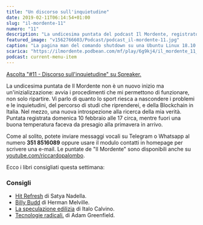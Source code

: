 ```yaml
---
title: "Un discorso sull'inquietudine"
date: 2019-02-11T06:14:54+01:00
slug: "il-mordente-11"
numero: "11"
description: "La undicesima puntata del podcast Il Mordente, registrato e curato da Riccardo Palombo."
featured_image: "v1562766603/Podcast/podcast_il-mordente-11.jpg"
caption: "La pagina man del comando shutdown su una Ubuntu Linux 18.10."
scarica: "https://ilmordente.podbean.com/mf/play/6g9kj4/il_mordente_11_1.mp3"
podcast: current-menu-item
---
```


<a class="spreaker-player" href="https://www.spreaker.com/episode/17007323" data-resource="episode_id=17007323" data-width="100%" data-height="200" data-theme="light" data-playlist="false" data-playlist-continuous="false" data-autoplay="false" data-live-autoplay="false" data-chapters-image="true" data-episode-image-position="right" data-hide-logo="false" data-hide-likes="false" data-hide-comments="false" data-hide-sharing="false" >Ascolta "#11 - Discorso sull&#39;inquietudine" su Spreaker.</a>

La undicesima puntata de Il Mordente non è un nuovo inizio ma un'inizializzazione: avvia i procedimenti che mi permettono di funzionare, non solo ripartire. Vi parlo di quanto lo sport riesca a nascondere i problemi e le inquietudini, del percorso di studi che riprenderei, e della Blockchain in Italia. Nel mezzo, una nuova introspezione alla ricerca della mia verità. Puntata registrata domenica 10 febbraio alle 17 circa, mentre fuori una buona temperatura faceva da presagio alla primavera in arrivo. 

Come al solito, potete inviare messaggi vocali su Telegram o Whatsapp al numero **351 8516089** oppure usare il modulo contatti in homepage per scrivere una e-mail. Le puntate de "Il Mordente" sono disponibili anche su <a class="text-info" title="Canale Youtube Riccardo Palombo" href="https://www.youtube.com/riccardopalombo">youtube.com/riccardopalombo</a>.

Ecco i libri consigliati questa settimana:

### Consigli
<ul>
<li><a class="text-info" href="https://amzn.to/2th8k3G" target="_blank" rel="nofollow" title="Vedi l'articolo">Hit Refresh</a> di Satya Nadella.</li>
<li><a class="text-info" href="https://amzn.to/2Gln8a2" target="_blank" rel="nofollow" title="Vedi il libro Billy Budd">Billy Budd</a> di Herman Melville.</li>
<li><a class="text-info" href="https://amzn.to/2BtL4E6" target="_blank" rel="nofollow" title="Vedi il libro La speculazione edilizia">La speculazione edilizia</a> di Italo Calvino.</li>
<li><a class="text-info" href="https://amzn.to/2SaDskb" target="_blank" rel="nofollow" title="Vedi il libro Tecnologie Radicali">Tecnologie radicali.</a> di Adam Greenfield.</li>
</ul>